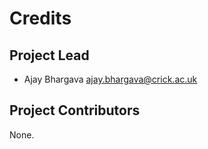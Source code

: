 Credits
=======

Project Lead
----------------

* Ajay Bhargava <ajay.bhargava@crick.ac.uk>

Project Contributors
------------

None.
